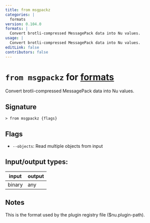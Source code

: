 ```yaml
---
title: from msgpackz
categories: |
  formats
version: 0.104.0
formats: |
  Convert brotli-compressed MessagePack data into Nu values.
usage: |
  Convert brotli-compressed MessagePack data into Nu values.
editLink: false
contributors: false
---
```

<!-- This file is automatically generated. Please edit the command in https://github.com/nushell/nushell instead. -->

# `from msgpackz` for [formats](/commands/categories/formats.md)

<div class='command-title'>Convert brotli-compressed MessagePack data into Nu values.</div>

## Signature

```> from msgpackz {flags} ```

## Flags

 -  `--objects`: Read multiple objects from input


## Input/output types:

| input  | output |
| ------ | ------ |
| binary | any    |
## Notes
This is the format used by the plugin registry file ($nu.plugin-path).